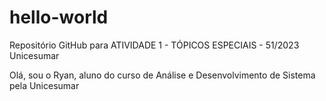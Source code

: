 # hello-world
Repositório GitHub para ATIVIDADE 1 - TÓPICOS ESPECIAIS - 51/2023 Unicesumar

Olá, sou o Ryan, aluno do curso de Análise e Desenvolvimento de Sistema pela Unicesumar
